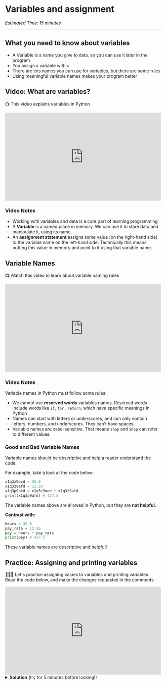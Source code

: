 # Variables and assignment

_Estimated Time: 15 minutes_

---

## What you need to know about variables

- A Variable is a name you give to data, so you can use it later in the program
- You assign a variable with `=`
- There are lots names you can use for variables, but there are some rules
- Using meaningful variable names makes your program better

## Video: What are variables?

<aside>

📺 This video explains variables in Python

</aside>

<div style="position: relative; padding-bottom: 56.25%; height: 0;"><iframe src="https://www.youtube.com/embed/ZDjxKGNfJKo" title="YouTube video player" frameborder="0" allow="accelerometer; autoplay; clipboard-write; encrypted-media; gyroscope; picture-in-picture" allowfullscreen style="position: absolute; top: 0; left: 0; width: 100%; height: 100%;"></iframe></div>

<aside>

### Video Notes

- Working with variables and data is a core part of learning programming
- A **Variable** is a named place in memory. We can use it to store data and manipulate it, using its name.
- An **assignment statement** assigns some value (on the right-hand side) to the variable name on the left-hand side. Technically this means putting this value in memory and point to it using that variable name.

</aside>

## Variable Names

<aside>

📺 Watch this video to learn about variable naming rules

</aside>

<div style="position: relative; padding-bottom: 56.25%; height: 0;"><iframe src="https://www.youtube.com/embed/csYYlAITTzU" title="YouTube video player" frameborder="0" allow="accelerometer; autoplay; clipboard-write; encrypted-media; gyroscope; picture-in-picture" allowfullscreen style="position: absolute; top: 0; left: 0; width: 100%; height: 100%;"></iframe></div>

<aside>

### Video Notes

Variable names in Python must follow some rules:

  - We cannot use **reserved words** variables names. Reserved words include words like `if`, `for,` `return`, which have specific meanings in Python
  - Names can start with letters or underscores, and can only contain letters, numbers, and underscores. They can’t have spaces.
  - Variable names are case-sensitive. That means `shop` and `Shop` can refer to different values.

</aside>

### Good and Bad Variable Names

Variable names should be descriptive and help a reader understand the code.

For example, take a look at the code below:

```python
x1q3z9ocd = 35.0
x1q3z9afd = 12.50
x1q3p9afd = x1q3z9ocd * x1q3z9afd
print(x1q3p9afd) # 437.5
```

The variable names above are allowed in Python, but they are **not helpful**.

**Contrast with:**

```python
hours = 35.0
pay_rate = 12.50
pay = hours * pay_rate
print(pay) # 437.5
```

These variable names are descriptive and helpful!

## Practice: Assigning and printing variables

<aside>

👩🏿‍💻 Let's practice assigning values to variables and printing variables. Read the code below, and make the changes requested in the comments.

</aside>

<div style="position: relative; padding-bottom: 56.25%; height: 0;"><iframe src="https://replit.com/team/kibo-fpwp6/W11-Practice-Variables-and-Assignment-Practice" frameborder="0" webkitallowfullscreen mozallowfullscreen allowfullscreen style="position: absolute; top: 0; left: 0; width: 100%; height: 100%;"></iframe></div>

<details>
<summary><strong>Solution</strong> (try for 5 minutes before looking!)</summary>

```python
books_read = 13
print(books_read)

meals_eaten = 4
meals_eaten = meals_eaten + 1
print(meals_eaten)
```

</details>
